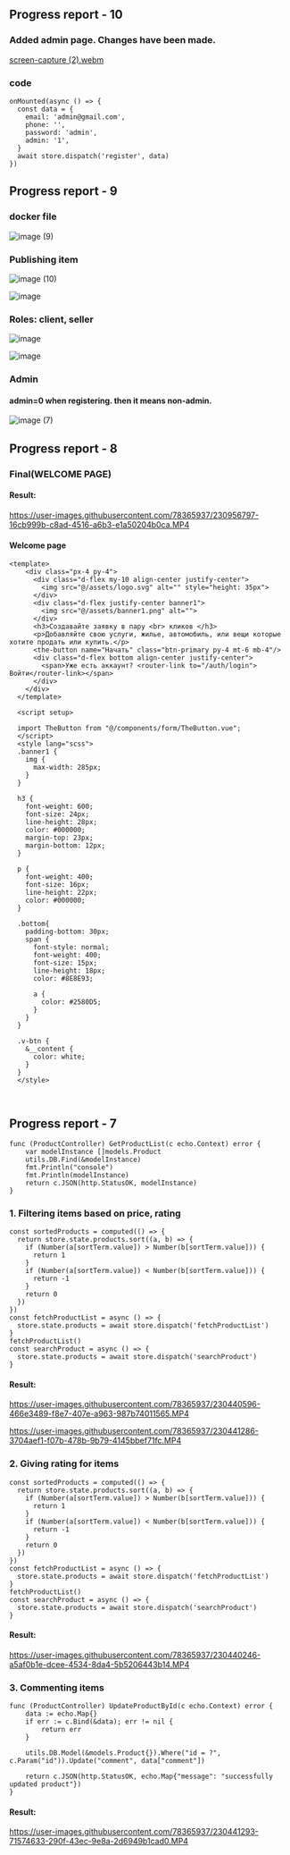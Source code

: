 ## Progress report - 10
### Added admin page. Changes have been made.

[screen-capture (2).webm](https://user-images.githubusercontent.com/78365937/233851197-1d6b0b78-9564-4f99-91cf-67cf4c4551de.webm)

### code
```vue
onMounted(async () => {
  const data = {
    email: 'admin@gmail.com',
    phone: '',
    password: 'admin',
    admin: '1',
  }
  await store.dispatch('register', data)
})
```



## Progress report - 9
### docker file

![image (9)](https://user-images.githubusercontent.com/78365937/232321253-562b617c-43e5-4567-ab75-e5963722ec5f.png)

### Publishing item

![image (10)](https://user-images.githubusercontent.com/78365937/232321761-8170a160-b224-44a0-9211-303e5c563676.png)

![image](https://user-images.githubusercontent.com/78365937/232321512-1161efd9-e691-48c8-a537-8bafe63460d9.png)

### Roles: client, seller 

![image](https://user-images.githubusercontent.com/78365937/232321525-784c154f-770c-4110-9ecc-5a25d4087e64.png)

![image](https://user-images.githubusercontent.com/78365937/232321534-dc268a76-3d6a-40db-b60d-acae95b23430.png)

### Admin 
#### admin=0 when registering. then it means non-admin.

![image (7)](https://user-images.githubusercontent.com/78365937/232321744-26f2d8f9-aeec-4494-958e-b1680bcd20d0.png)





## Progress report - 8
### Final(WELCOME PAGE)
#### Result: 

https://user-images.githubusercontent.com/78365937/230956797-16cb999b-c8ad-4516-a6b3-e1a50204b0ca.MP4

#### Welcome page
```vue
<template>
    <div class="px-4 py-4">
      <div class="d-flex my-10 align-center justify-center">
        <img src="@/assets/logo.svg" alt="" style="height: 35px">
      </div>
      <div class="d-flex justify-center banner1">
        <img src="@/assets/banner1.png" alt="">
      </div>
      <h3>Создавайте заявку в пару <br> кликов </h3>
      <p>Добавляйте свою услуги, жилье, автомобиль, или вещи которые хотите продать или купить.</p>
      <the-button name="Начать" class="btn-primary py-4 mt-6 mb-4"/>
      <div class="d-flex bottom align-center justify-center">
        <span>Уже есть аккаунт? <router-link to="/auth/login"> Войти</router-link></span>
      </div>
    </div>
  </template>
  
  <script setup>
  
  import TheButton from "@/components/form/TheButton.vue";
  </script>
  <style lang="scss">
  .banner1 {
    img {
      max-width: 285px;
    }
  }
  
  h3 {
    font-weight: 600;
    font-size: 24px;
    line-height: 28px;
    color: #000000;
    margin-top: 23px;
    margin-bottom: 12px;
  }
  
  p {
    font-weight: 400;
    font-size: 16px;
    line-height: 22px;
    color: #000000;
  }
  
  .bottom{
    padding-bottom: 30px;
    span {
      font-style: normal;
      font-weight: 400;
      font-size: 15px;
      line-height: 18px;
      color: #8E8E93;
  
      a {
        color: #2580D5;
      }
    }
  }
  
  .v-btn {
    &__content {
      color: white;
    }
  }
  </style>
  
  
```

## Progress report - 7

```golang
func (ProductController) GetProductList(c echo.Context) error {
	var modelInstance []models.Product
	utils.DB.Find(&modelInstance)
	fmt.Println("console")
	fmt.Println(modelInstance)
	return c.JSON(http.StatusOK, modelInstance)
}
```

### 1. Filtering items based on price, rating 

```vue
const sortedProducts = computed(() => {
  return store.state.products.sort((a, b) => {
    if (Number(a[sortTerm.value]) > Number(b[sortTerm.value])) {
      return 1
    }
    if (Number(a[sortTerm.value]) < Number(b[sortTerm.value])) {
      return -1
    }
    return 0
  })
})
const fetchProductList = async () => {
  store.state.products = await store.dispatch('fetchProductList')
}
fetchProductList()
const searchProduct = async () => {
  store.state.products = await store.dispatch('searchProduct')
}

```
#### Result:
https://user-images.githubusercontent.com/78365937/230440596-466e3489-f8e7-407e-a963-987b74011565.MP4

https://user-images.githubusercontent.com/78365937/230441286-3704aef1-f07b-478b-9b79-4145bbef71fc.MP4

### 2. Giving rating for items
```vue
const sortedProducts = computed(() => {
  return store.state.products.sort((a, b) => {
    if (Number(a[sortTerm.value]) > Number(b[sortTerm.value])) {
      return 1
    }
    if (Number(a[sortTerm.value]) < Number(b[sortTerm.value])) {
      return -1
    }
    return 0
  })
})
const fetchProductList = async () => {
  store.state.products = await store.dispatch('fetchProductList')
}
fetchProductList()
const searchProduct = async () => {
  store.state.products = await store.dispatch('searchProduct')
}

```
#### Result:
https://user-images.githubusercontent.com/78365937/230440246-a5af0b1e-dcee-4534-8da4-5b5206443b14.MP4

### 3. Commenting items 

```golang
func (ProductController) UpdateProductById(c echo.Context) error {
	data := echo.Map{}
	if err := c.Bind(&data); err != nil {
		return err
	}

	utils.DB.Model(&models.Product{}).Where("id = ?", c.Param("id")).Update("comment", data["comment"])

	return c.JSON(http.StatusOK, echo.Map{"message": "successfully updated product"})
}
```
#### Result:
https://user-images.githubusercontent.com/78365937/230441293-71574633-290f-43ec-9e8a-2d6949b1cad0.MP4
